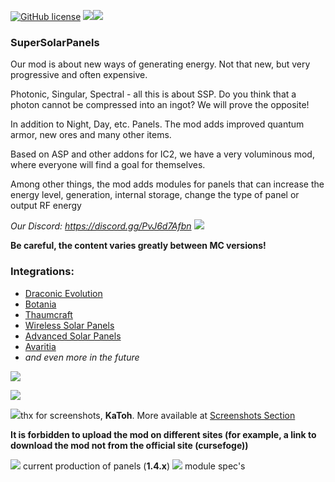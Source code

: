 [![GitHub license](https://img.shields.io/badge/LICENSE-MPL--2.0-green?style=for-the-badge)](http://mozilla.org/MPL/2.0/) [![](http://cf.way2muchnoise.eu/372007.svg?badge_style=for_the_badge)](https://www.curseforge.com/minecraft/mc-mods/super-solar-panel)[![](http://cf.way2muchnoise.eu/versions/372007.svg?badge_style=for_the_badge)](https://www.curseforge.com/minecraft/mc-mods/super-solar-panel) 

### SuperSolarPanels

Our mod is about new ways of generating energy. Not that new, but very progressive and often expensive.

Photonic, Singular, Spectral - all this is about SSP. Do you think that a photon cannot be compressed into an ingot? We will prove the opposite!

In addition to Night, Day, etc. Panels. The mod adds improved quantum armor, new ores and many other items.

Based on ASP and other addons for IC2, we have a very voluminous mod, where everyone will find a goal for themselves.

Among other things, the mod adds modules for panels that can increase the energy level, generation, internal storage, change the type of panel or output RF energy

*Our Discord: https://discord.gg/PvJ6d7Afbn* ![](https://amity.is-inside.me/EgpfZzdP.png)

**Be careful, the content varies greatly between MC versions!**

### Integrations:

* [Draconic Evolution](https://www.curseforge.com/minecraft/mc-mods/draconic-evolution)
* [Botania](https://www.curseforge.com/minecraft/mc-mods/botania)
* [Thaumcraft](https://www.curseforge.com/minecraft/mc-mods/thaumcraft)
* [Wireless Solar Panels](https://www.curseforge.com/minecraft/mc-mods/wireless-solar-panels)
* [Advanced Solar Panels](https://www.curseforge.com/minecraft/mc-mods/advanced-solar-panels)
* [Avaritia](https://www.curseforge.com/minecraft/mc-mods/avaritia-1-10)
* *and even more in the future* 

![](https://media.forgecdn.net/attachments/330/206/jre1.jpg)

![](https://media.forgecdn.net/attachments/330/209/jre1.jpg)

![](https://media.forgecdn.net/attachments/330/210/jre1.jpg)thx for screenshots, **KaToh**. More available at [Screenshots Section](https://www.curseforge.com/minecraft/mc-mods/super-solar-panel/screenshots)

**It is forbidden to upload the mod on different sites (for example, a link to download the mod not from the official site (cursefoge))**

![](https://amity.is-inside.me/tl1aUqqh.png) current production of panels (**1.4.х**)
![](https://amity.is-inside.me/yARa0awl.png) module spec's